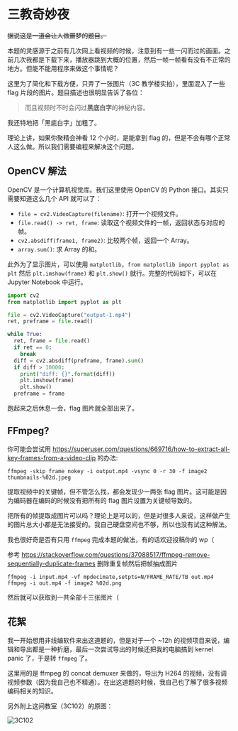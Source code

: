 # 三教奇妙夜

~~据说这是一道会让人做噩梦的题目。~~

本题的灵感源于之前有几次网上看视频的时候，注意到有一些一闪而过的画面。之前几次我都是下载下来，播放器跳到大概的位置，然后一帧一帧看有没有不正常的地方。但能不能用程序来做这个事情呢？

这里为了简化和下载方便，只弄了一张图片（3C 教学楼实拍），里面混入了一些 flag 片段的图片。题目描述也很明显告诉了各位：

> 而且视频时不时会闪过**黑底白字**的神秘内容。

我还特地把「黑底白字」加粗了。

理论上讲，如果你聚精会神看 12 个小时，是能拿到 flag 的，但是不会有哪个正常人这么做。所以我们需要编程来解决这个问题。

## OpenCV 解法

OpenCV 是一个计算机视觉库。我们这里使用 OpenCV 的 Python 接口。其实只需要知道这么几个 API 就可以了：

- `file = cv2.VideoCapture(filename)`: 打开一个视频文件。
- `file.read() -> ret, frame`: 读取这个视频文件的一帧，返回状态与对应的帧。
- `cv2.absdiff(frame1, frame2)`: 比较两个帧，返回一个 Array。
- `array.sum()`: 求 Array 的和。

此外为了显示图片，可以使用 `matplotlib`，`from matplotlib import pyplot as plt` 然后 `plt.imshow(frame)` 和 `plt.show()` 就行。完整的代码如下，可以在 Jupyter Notebook 中运行。

```python
import cv2
from matplotlib import pyplot as plt

file = cv2.VideoCapture("output-1.mp4")
ret, preframe = file.read()

while True:
  ret, frame = file.read()
  if ret == 0:
    break
  diff = cv2.absdiff(preframe, frame).sum()
  if diff > 10000:
    print("diff: {}".format(diff))
    plt.imshow(frame)
    plt.show()
  preframe = frame
```

跑起来之后休息一会，flag 图片就全部出来了。

## FFmpeg?

你可能会尝试用 https://superuser.com/questions/669716/how-to-extract-all-key-frames-from-a-video-clip 的办法:

```
ffmpeg -skip_frame nokey -i output.mp4 -vsync 0 -r 30 -f image2 thumbnails-%02d.jpeg
```

提取视频中的关键帧，但不管怎么找，都会发现少一两张 flag 图片。这可能是因为编码器在编码的时候没有把所有的 flag 图片设置为关键帧导致的。

把所有的帧提取成图片可以吗？理论上是可以的，但是对很多人来说，这样做产生的图片总大小都是无法接受的。我自己硬盘空间也不够，所以也没有试这种解法。

我也很好奇是否有只用 `ffmpeg` 完成本题的做法，有的话欢迎投稿你的 wp（

参考 https://stackoverflow.com/questions/37088517/ffmpeg-remove-sequentially-duplicate-frames 删除重复帧然后把帧抽成图片

```
ffmpeg -i input.mp4 -vf mpdecimate,setpts=N/FRAME_RATE/TB out.mp4
ffmpeg -i out.mp4 -f image2 %02d.png
```

然后就可以获取到一共全部十三张图片（
## 花絮

我一开始想用非线编软件来出这道题的，但是对于一个 ~12h 的视频项目来说，编辑和导出都是一种折磨，最后一次尝试导出的时候还把我的电脑搞到 kernel panic 了，于是转 `ffmpeg` 了。

这里用的是 ffmpeg 的 concat demuxer 来做的，导出为 H264 的视频，没有调视频参数（因为我自己也不精通）。在出这道题的时候，我自己也了解了很多视频编码相关的知识。

另外附上这间教室（3C102）的原图：

![3C102](images/original.jpg)
